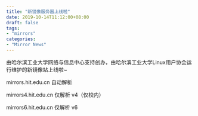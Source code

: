 ```yaml
---
title: "新镜像服务器上线啦"
date: 2019-10-14T11:12:00+08:00
draft: false
tags:
- "mirrors"
categories:
- "Mirror News"
---
```


由哈尔滨工业大学网络与信息中心支持创办，由哈尔滨工业大学Linux用户协会运行维护的新镜像站上线啦~

mirrors.hit.edu.cn 自动解析

mirrors4.hit.edu.cn 仅解析 v4（仅校内）

mirrors6.hit.edu.cn 仅解析 v6
